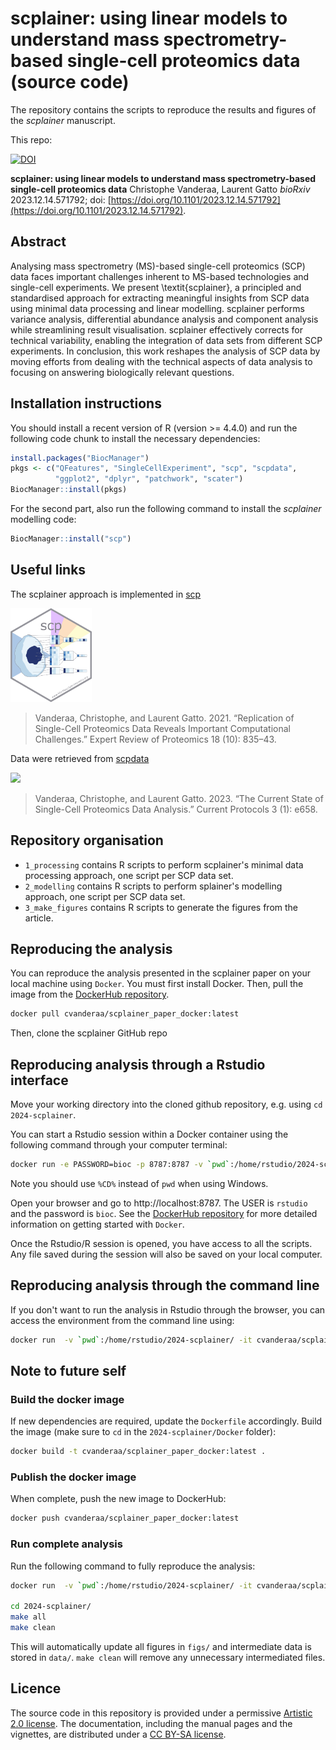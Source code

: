 # scplainer: using linear models to understand mass spectrometry-based single-cell proteomics data (source code)

The repository contains the scripts to reproduce the results and
figures of the *scplainer* manuscript.

This repo: 

[![DOI](https://zenodo.org/badge/717364015.svg)](https://doi.org/10.5281/zenodo.15788969)


**scplainer: using linear models to understand mass spectrometry-based single-cell proteomics data**
Christophe Vanderaa, Laurent Gatto *bioRxiv* 2023.12.14.571792;
doi: [https://doi.org/10.1101/2023.12.14.571792](https://doi.org/10.1101/2023.12.14.571792).

## Abstract

Analysing mass spectrometry (MS)-based single-cell
proteomics (SCP) data faces important challenges inherent to MS-based
technologies and single-cell experiments. We present
\textit{scplainer}, a principled and standardised approach for
extracting meaningful insights from SCP data using minimal data
processing and linear modelling. scplainer performs variance analysis,
differential abundance analysis and component analysis while
streamlining result visualisation. scplainer effectively corrects for
technical variability, enabling the integration of data sets from
different SCP experiments. In conclusion, this work reshapes the
analysis of SCP data by moving efforts from dealing with the technical
aspects of data analysis to focusing on answering biologically
relevant questions.

## Installation instructions

You should install a recent version of R (version >= 4.4.0)
and run the following code chunk to install the necessary
dependencies:

```r
install.packages("BiocManager")
pkgs <- c("QFeatures", "SingleCellExperiment", "scp", "scpdata",
          "ggplot2", "dplyr", "patchwork", "scater")
BiocManager::install(pkgs)
```

For the second part, also run the following command to install the
*scplainer* modelling code:

```r
BiocManager::install("scp")
```

## Useful links

The scplainer approach is implemented in
[scp](https://github.com/UCLouvain-CBIO/scp)

<img
src="https://raw.githubusercontent.com/UCLouvain-CBIO/scp/master/sticker/sticker.png"
height="150">

> Vanderaa, Christophe, and Laurent Gatto. 2021. “Replication of
> Single-Cell Proteomics Data Reveals Important Computational
> Challenges.” Expert Review of Proteomics 18 (10): 835–43.

Data were retrieved from
[scpdata](https://github.com/UCLouvain-CBIO/scpdata)

<img
src="https://raw.githubusercontent.com/UCLouvain-CBIO/scpdata/master/sticker/sticker.png"
height="150">

> Vanderaa, Christophe, and Laurent Gatto. 2023. “The Current State of
> Single-Cell Proteomics Data Analysis.” Current Protocols 3 (1):
> e658.

## Repository organisation

- `1_processing` contains R scripts to perform scplainer's minimal
  data processing approach, one script per SCP data set.
- `2_modelling` contains R scripts to perform splainer's modelling
 approach, one script per SCP data set.
- `3_make_figures` contains R scripts to generate the figures from the
  article.

## Reproducing the analysis

You can reproduce the analysis presented in the scplainer paper on
your local machine using `Docker`. You must first install Docker.
Then, pull the image from the
[DockerHub repository](https://hub.docker.com/repository/docker/cvanderaa/scplainer_paper_docker).

```bash
docker pull cvanderaa/scplainer_paper_docker:latest
```

Then, clone the scplainer GitHub repo


## Reproducing analysis through a Rstudio interface

Move your working directory into the cloned github repository, e.g. 
using `cd 2024-scplainer`. 

You can start a Rstudio session within a Docker container using the
following command through your computer terminal:

```bash
docker run -e PASSWORD=bioc -p 8787:8787 -v `pwd`:/home/rstudio/2024-scplainer/ cvanderaa/scplainer_paper_docker:latest
```

Note you should use `%CD%` instead of `pwd` when using Windows.

Open your browser and go to http://localhost:8787. The USER is
`rstudio` and the password is `bioc`. See the [DockerHub
repository](https://hub.docker.com/repository/docker/cvanderaa/scplainer_paper_docker)
for more detailed information on getting started with `Docker`.

Once the Rstudio/R session is opened, you have access to all the
scripts. Any file saved during the session will also be saved on your
local computer.

## Reproducing analysis through the command line

If you don't want to run the analysis in Rstudio through the browser,
you can access the environment from the command line using:

```bash
docker run  -v `pwd`:/home/rstudio/2024-scplainer/ -it cvanderaa/scplainer_paper_docker:latest bash
```

## Note to future self

### Build the docker image

If new dependencies are required, update the `Dockerfile` accordingly.
Build the image (make sure to `cd` in the `2024-scplainer/Docker`
folder):

```bash
docker build -t cvanderaa/scplainer_paper_docker:latest .
```

### Publish the docker image

When complete, push the new image to DockerHub:

```bash
docker push cvanderaa/scplainer_paper_docker:latest
```

### Run complete analysis

Run the following command to fully reproduce the analysis:

```bash
docker run  -v `pwd`:/home/rstudio/2024-scplainer/ -it cvanderaa/scplainer_paper_docker:latest bash

cd 2024-scplainer/
make all
make clean
```

This will automatically update all figures in `figs/` and intermediate
data is stored in `data/`. `make clean` will remove any unnecessary
intermediated files.

## Licence

The source code in this repository is provided under a permissive
[Artistic 2.0 license](https://opensource.org/licenses/Artistic-2.0).
The documentation, including the manual pages and the vignettes, are
distributed under a
[CC BY-SA license](https://creativecommons.org/licenses/by-sa/2.0/).
